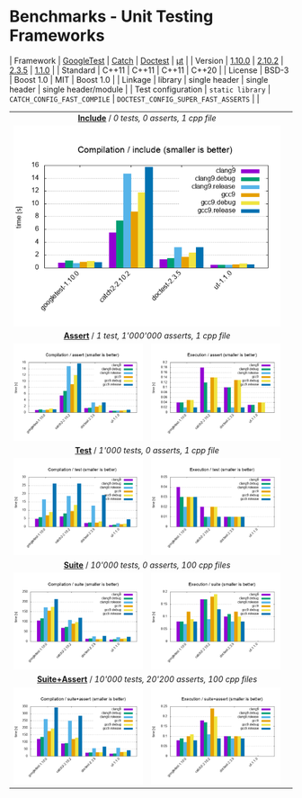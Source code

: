 # Benchmarks - Unit Testing Frameworks

| Framework     | [GoogleTest](https://github.com/google/googletest) | [Catch](https://github.com/catchorg/Catch2) | [Doctest](https://github.com/onqtam/doctest) | [μt](https://github.com/boost-experimental/ut) |
| Version       | [1.10.0](https://github.com/google/googletest/releases/tag/release-1.10.0) | [2.10.2](https://github.com/catchorg/Catch2/releases/download/v2.10.2/catch.hpp) | [2.3.5](https://github.com/onqtam/doctest/blob/master/doctest/doctest.h) | [1.1.0](https://github.com/boost-experimental/ut/blob/master/include/boost/ut.hpp) |
| Standard      | C++11 | C++11 | C++11 | C++20 |
| License       | BSD-3 | Boost 1.0 | MIT | Boost 1.0 |
| Linkage       | library | single header | single header | single header/module |
| Test configuration | `static library` | `CATCH_CONFIG_FAST_COMPILE` | `DOCTEST_CONFIG_SUPER_FAST_ASSERTS` | |

<table>
  <tr>
    <td colspan="2" align="center">
    <a href="benchmarks"><b>Include</b></a> / <i>0 tests, 0 asserts, 1 cpp file</i>
    </td>
  </tr>
  <tr>
    <td colspan="2" align="center"><a href="results/Compilation_include.png"><img src="results/Compilation_include.png"></a></td>
    <td></td>
  </tr>

  <tr>
    <td colspan="2" align="center">
    <a href="benchmarks"><b>Assert</b></a> / <i>1 test, 1'000'000 asserts, 1 cpp file</i>
    </td>
  </tr>
  <tr>
    <td><a href="results/Compilation_assert.png"><img src="results/Compilation_assert.png"></a></td>
    <td><a href="results/Execution_assert.png"><img src="results/Execution_assert.png"></a></td>
  </tr>

  <tr>
    <td colspan="2" align="center">
    <a href="benchmarks"><b>Test</b></a> / <i>1'000 tests, 0 asserts, 1 cpp file</i>
    </td>
  </tr>
  <tr>
    <td><a href="results/Compilation_test.png"><img src="results/Compilation_test.png"></a></td>
    <td><a href="results/Execution_test.png"><img src="results/Execution_test.png"></a></td>
  </tr>

  <tr>
    <td colspan="2" align="center">
    <a href="benchmarks"><b>Suite</b></a> / <i>10'000 tests, 0 asserts, 100 cpp files</i>
    </td>
  </tr>
  <tr>
    <td><a href="results/Compilation_suite.png"><img src="results/Compilation_suite.png"></a></td>
    <td><a href="results/Execution_suite.png"><img src="results/Execution_suite.png"></a></td>
  </tr>

  <tr>
    <td colspan="2" align="center">
    <a href="benchmarks"><b>Suite+Assert</b></a> / <i>10'000 tests, 20'200 asserts, 100 cpp files</i>
    </td>
  </tr>
  <tr>
    <td><a href="results/Compilation_suite+assert.png"><img src="results/Compilation_suite+assert.png"></a></td>
    <td><a href="results/Execution_suite+assert.png"><img src="results/Execution_suite+assert.png"></a></td>
  </tr>
</table>
